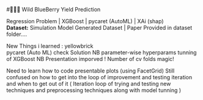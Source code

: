 #🍇🍇🍇 Wild BlueBerry Yield Prediction

Regression Problem | XGBoost | pycaret (AutoML) | XAi (shap) <br>
<b>Dataset:</b> Simulation Model Generated Dataset | Paper Provided in dataset folder.... <br>

New Things i learned :
yellowbrick <br>
pycaret (Auto ML)
check Solution NB 
parameter-wise hyperparams tunning of XGBoost 
NB Presentation imporved !
Number of cv folds magic!

Need to learn how to code presentable plots (using FacetGrid) 
Still confused on how to get into the loop of improvement and testing iteration and when to get out of it 
( Iteration loop of trying and testing new techniques and preprocessing techniques along with model tunning ) 
